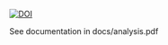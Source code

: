 [![DOI](https://zenodo.org/badge/236558622.svg)](https://zenodo.org/badge/latestdoi/236558622)

See documentation in docs/analysis.pdf
